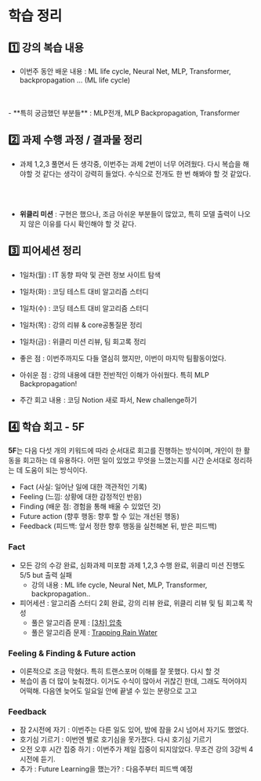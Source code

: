 # 학습 정리

## 1️⃣ 강의 복습 내용

- 이번주 동안 배운 내용 : ML life cycle, Neural Net, MLP, Transformer, backpropagation ...  (ML life cycle)
<br>
<br>
- **특히 궁금했던 부분들** : MLP전개, MLP Backpropagation, Transformer

## 2️⃣ 과제 수행 과정 / 결과물 정리

- 과제 1,2,3 풀면서 든 생각중, 이번주는 과제 2번이 너무 어려웠다. 다시 복습을 해야할 것 같다는 생각이 강력히 들었다. 수식으로 전개도 한 번 해봐야 할 것 같았다.
<br>
<br>

- **위클리 미션** : 구현은 했으나, 조금 아쉬운 부분들이 많았고, 특히 모델 출력이 나오지 않은 이유를 다시 확인해야 할 것 같다.

## 3️⃣ 피어세션 정리

- 1일차(월) : IT 동향 파악 및 관련 정보 사이트 탐색
- 1일차(화) : 코딩 테스트 대비 알고리즘 스터디
- 1일차(수) : 코딩 테스트 대비 알고리즘 스터디
- 1일차(목) : 강의 리뷰 & core공통질문 정리
- 1일차(금) : 위클리 미션 리뷰, 팀 회고록 정리

- 좋은 점 : 이번주까지도 다들 열심히 했지만, 이번이 마지막 팀활동이었다.
- 아쉬운 점 : 강의 내용에 대한 전반적인 이해가 아쉬웠다. 특히 MLP Backpropagation!

- 주간 회고 내용 : 코딩 Notion 새로 파서, New challenge하기


## 4️⃣ 학습 회고 - 5F

<!-- ## KPT

**KPT**(Keep, Problem, Try)는 이름에서 알 수 있듯 3가지 관점에서 업무를 돌아보고, 다음 액션 아이템을 도출해내는 데 도움이 되는 회고 템플릿이다.

**Keep** (프로젝트에서 만족했고, 앞으로의 업무에서 지속하고 싶은 부분)
**Problem** (프로젝트에서 부정적인 요소로 작용했거나 아쉬웠던 점)
**Try** (Problem에 대한 해결 방식으로 다음 프로젝트에서 시도해볼 점)
KPT에서 가장 중요한 부분은 **Try**이다. 이번주 아쉬웠던 점을 Try를 통해 어떻게 보완할 수 있을지 정리해보면서 구체적인 실천 방안을 세울 수 있다. -->



**5F**는 다음 다섯 개의 키워드에 따라 순서대로 회고를 진행하는 방식이며, 개인이 한 활동을 회고하는 데 유용하다. 어떤 일이 있었고 무엇을 느꼈는지를 시간 순서대로 정리하는 데 도움이 되는 방식이다.

- Fact (사실: 일어난 일에 대한 객관적인 기록)
- Feeling (느낌: 상황에 대한 감정적인 반응)
- Finding (배운 점: 경험을 통해 배울 수 있었던 것)
- Future action (향후 행동: 향후 할 수 있는 개선된 행동)
- Feedback (피드백: 앞서 정한 향후 행동을 실천해본 뒤, 받은 피드백)

### Fact
- 모든 강의 수강 완료, 심화과제 미포함 과제 1,2,3 수행 완료, 위클리 미션 진행도 5/5 but 출력 실패
    - 강의 내용 : ML life cycle, Neural Net, MLP, Transformer, backpropagation..
- 피어세션 : 알고리즘 스터디 2회 완료, 강의 리뷰 완료, 위클리 리뷰 및 팀 회고록 작성
    - 풀은 알고리즘 문제 : [[3차] 압축](https://school.programmers.co.kr/learn/courses/30/lessons/17684)
    - 풀은 알고리즘 문제 : [Trapping Rain Water](https://leetcode.com/problems/trapping-rain-water/description/)

### Feeling & Finding & Future action
- 이론적으로 조금 막혔다. 특히 트랜스포머 이해를 잘 못했다. 다시 할 것
- 복습이 좀 더 많이 늦춰졌다. 이거도 수식이 많아서 귀찮긴 한데, 그래도 적어야지 어떡해. 다음엔 늦어도 일요일 안에 끝낼 수 있는 분량으로 고고

### Feedback
- 잠 2시전에 자기 : 이번주는 다른 일도 있어, 밤에 잠을 2시 넘어서 자기도 했었다. 
- 호기심 기르기 : 이번엔 별로 호기심을 못가졌다. 다시 호기심 기르기
- 오전 오후 시간 집중 하기 : 이번주가 제일 집중이 되지않았다. 무조건 강의 3강씩 4시전에 듣기.
- 추가 : Future Learning을 했는가? : 다음주부터 피드백 예정